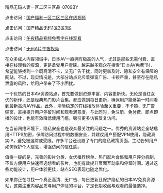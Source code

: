 精品无码人妻一区二区三区品-0709BY

点击访问：<a href="https://heiliao2dmwwy.pages.dev">国产福利一区二区三区在线视频</a>

点击访问：<a href="https://heiliaoe8ajia.pages.dev">国产精品无码1区2区3区</a>

点击访问：<a href="https://heiliaoxwd5i8.pages.dev">午夜精品视频免费字在线观看</a>

点击访问：<a href="https://heiliaoll4qsx.pages.dev">无码A片午夜视频</a>

在众多成人内容领域中，日本AV一直拥有极高的人气，尤其是那些无需付费、直接在线观看的资源，更是备受用户青睐。越来越多观众在搜索“日本AV免费”时，希望能够找到一个既高清不卡，又无广告干扰，同时更新及时、隐私安全有保障的网站。不过，现实情况是，大部分站点充斥着弹窗广告、卡顿严重，甚至存在隐私泄露的风险，给用户带来了不小困扰。

一个优质的日本AV资源站点，首先要做到资源丰富、内容更新快。无论是当红女优的新作，还是经典热门影片合集，都应做到每日更新，确保用户能够第一时间看到最新高清AV作品。此外，清晰稳定的在线播放体验至关重要，不卡顿、无广告弹窗，直接提升用户停留时间和观看满意度。与此同时，免注册、免付费、即点即播的设计，也能有效降低使用门槛，吸引更多访客反复访问。

在当前网络环境下，隐私安全也是观众最关注的问题之一。优秀的资源站会全站启用HTTPS加密，保障访问过程中的数据安全，并建议用户搭配VPN使用，隐藏真实IP，避免被追踪或受限。许多平台还设置了专门的隐私政策页面，主动告知用户如何保护个人信息，增强访问的信任感。

值得一提的是，完善的影片分类、女优推荐榜单、热门影片合集和用户评分机制，不仅方便用户快速筛选想看的影片，也能有效提升页面互动率和停留时间。通过这些功能设计，用户体验更佳，站点SEO表现也随之优化。

如果你正在寻找一个真正高清、无广告、每日更新且保护隐私的日本AV免费资源站，这类注重内容品质与用户体验的平台，才是长期收藏与观看的最佳选择。

<span style="display:none;">[Canonical link]( https://github.com/4923/653133 ）</span>
